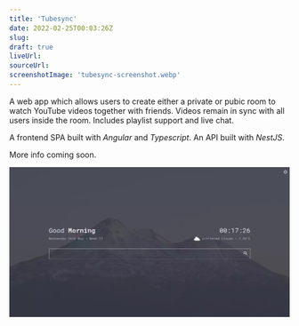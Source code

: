 ```yaml
---
title: 'Tubesync'
date: 2022-02-25T00:03:26Z
slug:
draft: true
liveUrl: 
sourceUrl: 
screenshotImage: 'tubesync-screenshot.webp'
---
```


A web app which allows users to create either a private or pubic room to watch YouTube videos together with friends. Videos remain in sync with all users inside the room. Includes playlist support and live chat.

A frontend SPA built with _Angular_ and _Typescript_.
An API built with _NestJS_.

<!--more-->

More info coming soon.

![test](tubesync-screenshot.webp)
